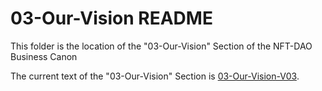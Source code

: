 # 03-Our-Vision README

This folder is the location of the "03-Our-Vision" Section of the NFT-DAO Business Canon

The current text of the "03-Our-Vision" Section is [03-Our-Vision-V03](03-Our-Vision-V03.md).
